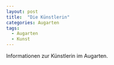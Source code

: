 ```yaml
---
layout: post
title:  "Die Künstlerin"
categories: Augarten
tags:
  - Augarten
  - Kunst
---
```


Informationen zur Künstlerin im Augarten.


